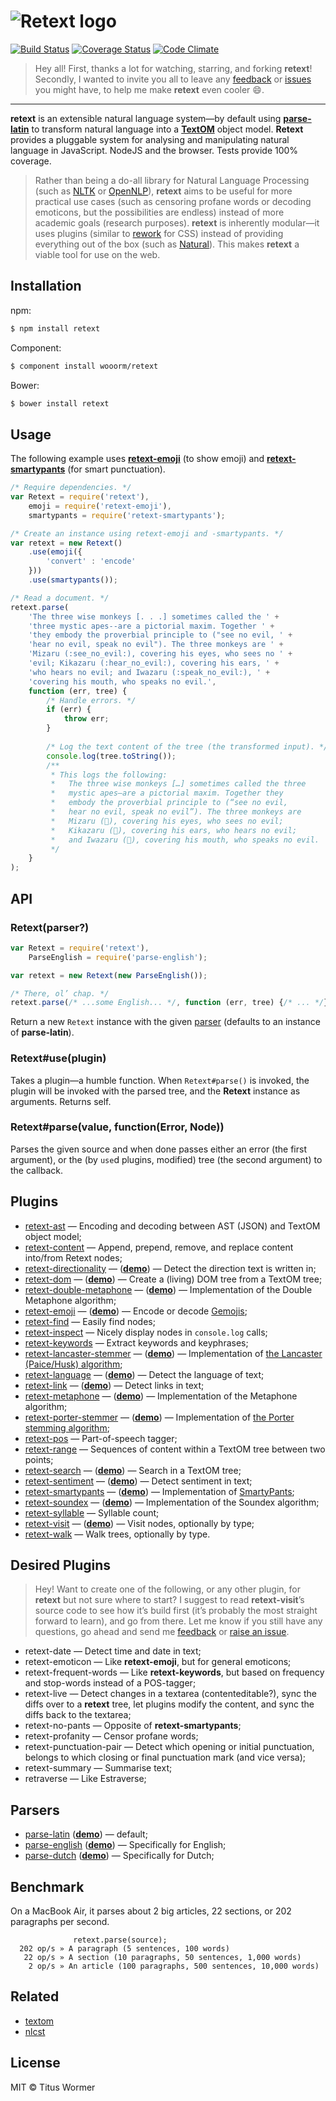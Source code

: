 # ![Retext logo](http://i58.tinypic.com/5xpx5z.png)

[![Build Status](https://img.shields.io/travis/wooorm/retext.svg)](https://travis-ci.org/wooorm/retext) [![Coverage Status](https://img.shields.io/coveralls/wooorm/retext.svg)](https://coveralls.io/r/wooorm/retext?branch=master) [![Code Climate](http://img.shields.io/codeclimate/github/wooorm/retext.svg)](https://codeclimate.com/github/wooorm/retext)

> Hey all! First, thanks a lot for watching, starring, and forking **retext**!
Secondly, I wanted to invite you all to leave any [feedback](mailto:tituswormer@gmail.com) or [issues](https://github.com/wooorm/retext/issues) you might have, to help me make **retext** even cooler :smile:.

---

**retext** is an extensible natural language system—by default using **[parse-latin](https://github.com/wooorm/parse-latin)** to transform natural language into a **[TextOM](https://github.com/wooorm/textom/)** object model. **Retext** provides a pluggable system for analysing and manipulating natural language in JavaScript. NodeJS and the browser. Tests provide 100% coverage.

> Rather than being a do-all library for Natural Language Processing (such as [NLTK](http://www.nltk.org) or [OpenNLP](https://opennlp.apache.org)), **retext** aims to be useful for more practical use cases (such as censoring profane words or decoding emoticons, but the possibilities are endless) instead of more academic goals (research purposes).
> **retext** is inherently modular—it uses plugins (similar to [rework](https://github.com/reworkcss/rework/) for CSS) instead of providing everything out of the box (such as [Natural](https://github.com/NaturalNode/natural)). This makes **retext** a viable tool for use on the web.

## Installation

npm:
```sh
$ npm install retext
```

Component:
```sh
$ component install wooorm/retext
```

Bower:
```sh
$ bower install retext
```

## Usage

The following example uses **[retext-emoji](https://github.com/wooorm/retext-emoji)** (to show emoji) and **[retext-smartypants](https://github.com/wooorm/retext-smartypants)** (for smart punctuation).

```js
/* Require dependencies. */
var Retext = require('retext'),
    emoji = require('retext-emoji'),
    smartypants = require('retext-smartypants');

/* Create an instance using retext-emoji and -smartypants. */
var retext = new Retext()
    .use(emoji({
        'convert' : 'encode'
    }))
    .use(smartypants());

/* Read a document. */
retext.parse(
    'The three wise monkeys [. . .] sometimes called the ' +
    'three mystic apes--are a pictorial maxim. Together ' +
    'they embody the proverbial principle to ("see no evil, ' +
    'hear no evil, speak no evil"). The three monkeys are ' +
    'Mizaru (:see_no_evil:), covering his eyes, who sees no ' +
    'evil; Kikazaru (:hear_no_evil:), covering his ears, ' +
    'who hears no evil; and Iwazaru (:speak_no_evil:), ' +
    'covering his mouth, who speaks no evil.',
    function (err, tree) {
        /* Handle errors. */
        if (err) {
            throw err;
        }
        
        /* Log the text content of the tree (the transformed input). */
        console.log(tree.toString());
        /**
         * This logs the following:
         *   The three wise monkeys […] sometimes called the three
         *   mystic apes—are a pictorial maxim. Together they
         *   embody the proverbial principle to (“see no evil,
         *   hear no evil, speak no evil”). The three monkeys are
         *   Mizaru (🙈), covering his eyes, who sees no evil;
         *   Kikazaru (🙉), covering his ears, who hears no evil;
         *   and Iwazaru (🙊), covering his mouth, who speaks no evil.
         */
    }
);
```

## API

### Retext(parser?)

```js
var Retext = require('retext'),
    ParseEnglish = require('parse-english');

var retext = new Retext(new ParseEnglish());

/* There, ol’ chap. */
retext.parse(/* ...some English... */, function (err, tree) {/* ... */});
```

Return a new `Retext` instance with the given [parser](#parsers) (defaults to an instance of **parse-latin**).

### Retext#use(plugin)

Takes a plugin—a humble function. When `Retext#parse()` is invoked, the plugin will be invoked with the parsed tree, and the **Retext** instance as arguments. Returns self.

### Retext#parse(value, function(Error, Node))

Parses the given source and when done passes either an error (the first argument), or the (by `use`d plugins, modified) tree (the second argument) to the callback.

## Plugins

- [retext-ast](https://github.com/wooorm/retext-ast) — Encoding and decoding between AST (JSON) and TextOM object model;
- [retext-content](https://github.com/wooorm/retext-content) — Append, prepend, remove, and replace content into/from Retext nodes;
- [retext-directionality](https://github.com/wooorm/retext-directionality) — (**[demo](http://wooorm.github.io/retext-directionality/)**) — Detect the direction text is written in;
- [retext-dom](https://github.com/wooorm/retext-dom) — (**[demo](http://wooorm.github.io/retext-dom/)**) — Create a (living) DOM tree from a TextOM tree;
- [retext-double-metaphone](https://github.com/wooorm/retext-double-metaphone) — (**[demo](http://wooorm.github.io/retext-double-metaphone/)**) — Implementation of the Double Metaphone algorithm;
- [retext-emoji](https://github.com/wooorm/retext-emoji) — (**[demo](http://wooorm.github.io/retext-emoji/)**) — Encode or decode [Gemojis](https://github.com/github/gemoji);
- [retext-find](https://github.com/wooorm/retext-find) — Easily find nodes;
- [retext-inspect](https://github.com/wooorm/retext-inspect) — Nicely display nodes in `console.log` calls;
- [retext-keywords](https://github.com/wooorm/retext-keywords) — Extract keywords and keyphrases;
- [retext-lancaster-stemmer](https://github.com/wooorm/retext-lancaster-stemmer) — (**[demo](http://wooorm.github.io/retext-lancaster-stemmer/)**) — Implementation of [the Lancaster (Paice/Husk) algorithm](http://www.comp.lancs.ac.uk/computing/research/stemming/index.htm);
- [retext-language](https://github.com/wooorm/retext-language) — (**[demo](http://wooorm.github.io/retext-language/)**) — Detect the language of text;
- [retext-link](https://github.com/wooorm/retext-link) — (**[demo](http://wooorm.github.io/retext-link/)**) — Detect links in text;
- [retext-metaphone](https://github.com/wooorm/retext-metaphone) — (**[demo](http://wooorm.github.io/retext-metaphone/)**) — Implementation of the Metaphone algorithm;
- [retext-porter-stemmer](https://github.com/wooorm/retext-porter-stemmer) — (**[demo](http://wooorm.github.io/retext-porter-stemmer/)**) — Implementation of [the Porter stemming algorithm](http://tartarus.org/martin/PorterStemmer/);
- [retext-pos](https://github.com/wooorm/retext-pos) — Part-of-speech tagger;
- [retext-range](https://github.com/wooorm/retext-range) — Sequences of content within a TextOM tree between two points;
- [retext-search](https://github.com/wooorm/retext-search) — (**[demo](http://wooorm.github.io/retext-search/)**) — Search in a TextOM tree;
- [retext-sentiment](https://github.com/wooorm/retext-sentiment) — (**[demo](http://wooorm.github.io/retext-sentiment/)**) — Detect sentiment in text;
- [retext-smartypants](https://github.com/wooorm/retext-smartypants) — (**[demo](http://wooorm.github.io/retext-smartypants/)**) — Implementation of [SmartyPants](http://daringfireball.net/projects/smartypants/);
- [retext-soundex](https://github.com/wooorm/retext-soundex) — (**[demo](http://wooorm.github.io/retext-soundex/)**) — Implementation of the Soundex algorithm;
- [retext-syllable](https://github.com/wooorm/retext-syllable) — Syllable count;
- [retext-visit](https://github.com/wooorm/retext-visit) — (**[demo](http://wooorm.github.io/retext-visit/)**) — Visit nodes, optionally by type;
- [retext-walk](https://github.com/wooorm/retext-walk) — Walk trees, optionally by type.

## Desired Plugins

> Hey! Want to create one of the following, or any other plugin, for **retext** but not sure where to start? I suggest to read **retext-visit**’s source code to see how it’s build first (it’s probably the most straight forward to learn), and go from there.
> Let me know if you still have any questions, go ahead and send me [feedback](mailto:tituswormer@gmail.com) or [raise an issue](https://github.com/wooorm/retext/issues).

- retext-date — Detect time and date in text;
- retext-emoticon — Like **retext-emoji**, but for general emoticons;
- retext-frequent-words — Like **retext-keywords**, but based on frequency and stop-words instead of a POS-tagger;
- retext-live — Detect changes in a textarea (contenteditable?), sync the diffs over to a **retext** tree, let plugins modify the content, and sync the diffs back to the textarea;
- retext-no-pants — Opposite of **retext-smartypants**;
- retext-profanity — Censor profane words;
- retext-punctuation-pair — Detect which opening or initial punctuation, belongs to which closing or final punctuation mark (and vice versa);
- retext-summary — Summarise text;
- retraverse — Like Estraverse;

## Parsers

- [parse-latin](https://github.com/wooorm/parse-latin) (**[demo](http://wooorm.github.io/parse-latin/)**) — default;
- [parse-english](https://github.com/wooorm/parse-english) (**[demo](http://wooorm.github.io/parse-english/)**) — Specifically for English;
- [parse-dutch](https://github.com/wooorm/parse-dutch) (**[demo](http://wooorm.github.io/parse-dutch/)**) — Specifically for Dutch;

## Benchmark

On a MacBook Air, it parses about 2 big articles, 22 sections, or 202 paragraphs per second.

```
              retext.parse(source);
  202 op/s » A paragraph (5 sentences, 100 words)
   22 op/s » A section (10 paragraphs, 50 sentences, 1,000 words)
    2 op/s » An article (100 paragraphs, 500 sentences, 10,000 words)
```

## Related

- [textom](https://github.com/wooorm/textom)
- [nlcst](https://github.com/wooorm/nlcst)

## License

MIT © Titus Wormer
